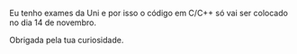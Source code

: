 Eu tenho exames da Uni e por isso o código em C/C++ só vai ser colocado no dia 14 de novembro.

Obrigada pela tua curiosidade.
